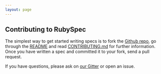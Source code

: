 ```yaml
---
layout: page
---
```


## Contributing to RubySpec

The simplest way to get started writing specs is to fork the [Github repo](http://github.com/ruby/spec/),
go through the [README](https://github.com/ruby/spec) and read [CONTRIBUTING.md](https://github.com/ruby/spec/blob/master/CONTRIBUTING.md)
for further information.
Once you have written a spec and committed it to your fork, send a pull request.

If you have questions, please ask on [our Gitter](https://gitter.im/ruby/spec) or open an issue.
